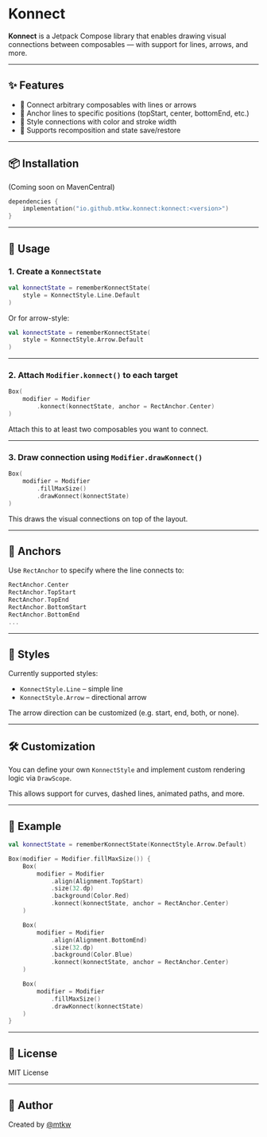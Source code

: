 # Konnect

**Konnect** is a Jetpack Compose library that enables drawing visual connections between
composables — with support for lines, arrows, and more.

---

## ✨ Features

- 🔗 Connect arbitrary composables with lines or arrows
- 🎯 Anchor lines to specific positions (topStart, center, bottomEnd, etc.)
- 🎨 Style connections with color and stroke width
- 🔄 Supports recomposition and state save/restore

---

## 📦 Installation

(Coming soon on MavenCentral)

```kotlin
dependencies {
    implementation("io.github.mtkw.konnect:konnect:<version>")
}
```

---

## 🚀 Usage

### 1. Create a `KonnectState`

```kotlin
val konnectState = rememberKonnectState(
    style = KonnectStyle.Line.Default
)
```

Or for arrow-style:

```kotlin
val konnectState = rememberKonnectState(
    style = KonnectStyle.Arrow.Default
)
```

---

### 2. Attach `Modifier.konnect()` to each target

```kotlin
Box(
    modifier = Modifier
        .konnect(konnectState, anchor = RectAnchor.Center)
)
```

Attach this to at least two composables you want to connect.

---

### 3. Draw connection using `Modifier.drawKonnect()`

```kotlin
Box(
    modifier = Modifier
        .fillMaxSize()
        .drawKonnect(konnectState)
)
```

This draws the visual connections on top of the layout.

---

## 🧩 Anchors

Use `RectAnchor` to specify where the line connects to:

```kotlin
RectAnchor.Center
RectAnchor.TopStart
RectAnchor.TopEnd
RectAnchor.BottomStart
RectAnchor.BottomEnd
...
```

---

## 🎨 Styles

Currently supported styles:

- `KonnectStyle.Line` – simple line
- `KonnectStyle.Arrow` – directional arrow

The arrow direction can be customized (e.g. start, end, both, or none).

---

## 🛠️ Customization

You can define your own `KonnectStyle` and implement custom rendering logic via `DrawScope`.

This allows support for curves, dashed lines, animated paths, and more.

---

## 🧪 Example

```kotlin
val konnectState = rememberKonnectState(KonnectStyle.Arrow.Default)

Box(modifier = Modifier.fillMaxSize()) {
    Box(
        modifier = Modifier
            .align(Alignment.TopStart)
            .size(32.dp)
            .background(Color.Red)
            .konnect(konnectState, anchor = RectAnchor.Center)
    )

    Box(
        modifier = Modifier
            .align(Alignment.BottomEnd)
            .size(32.dp)
            .background(Color.Blue)
            .konnect(konnectState, anchor = RectAnchor.Center)
    )

    Box(
        modifier = Modifier
            .fillMaxSize()
            .drawKonnect(konnectState)
    )
}
```

---

## 📌 License

MIT License

---

## 👤 Author

Created by [@mtkw](https://github.com/mtkw)

